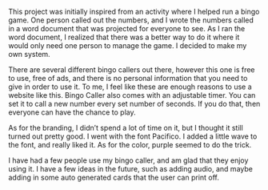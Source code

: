 <script lang="ts">
  import SEO from "$components/SEO.svelte"
</script>

<SEO title="Bingo Caller" />

This project was initially inspired from an activity where I helped run a bingo game. One person called out the numbers, and I wrote the numbers called in a word document that was projected for everyone to see. As I ran the word document, I realized that there was a better way to do it where it would only need one person to manage the game. I decided to make my own system.

There are several different bingo callers out there, however this one is free to use, free of ads, and there is no personal information that you need to give in order to use it. To me, I feel like these are enough reasons to use a website like this. Bingo Caller also comes with an adjustable timer. You can set it to call a new number every set number of seconds. If you do that, then everyone can have the chance to play.

As for the branding, I didn’t spend a lot of time on it, but I thought it still turned out pretty good. I went with the font Pacifico. I added a little wave to the font, and really liked it. As for the color, purple seemed to do the trick.

<!-- bingo caller screenshot -->

I have had a few people use my bingo caller, and am glad that they enjoy using it. I have a few ideas in the future, such as adding audio, and maybe adding in some auto generated cards that the user can print off.